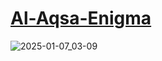 # [Al-Aqsa-Enigma](https://muhammad95959.github.io/Al-Aqsa-Enigma)
![2025-01-07_03-09](https://github.com/user-attachments/assets/cbabb07b-a88f-46e5-b643-6d3bd2bec1ac)
